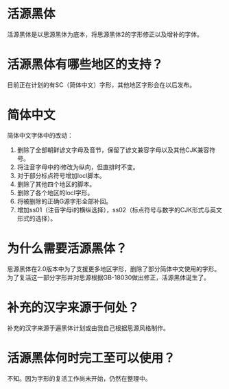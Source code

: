 # 活源黑体
活源黑体是以思源黑体为底本，将思源黑体2的字形修正以及增补的字体。
# 活源黑体有哪些地区的支持？
目前正在计划的有SC（简体中文）字形，其他地区字形会在以后发布。
# 简体中文
简体中文字体中的改动：

1. 删除了全部朝鲜谚文字母及音节，保留了谚文兼容字母以及其他CJK兼容符号。
2. 将注音字母中的i修改为纵向，但直排时不变。
3. 对于部分标点符号增加locl脚本。
4. 删除了其他四个地区的脚本。
5. 删除了各个地区的locl字形。
6. 将被删除的正确G源字形全部补回。
7. 增加ss01（注音字母i的横纵选择），ss02（标点符号与数字的CJK形式与英文形式的选择）。

# 为什么需要活源黑体？
思源黑体在2.0版本中为了支援更多地区字形，删除了部分简体中文使用的字形。为了复活这一部分字形并对思源根据GB-18030做出修正，活源黑体诞生了。
# 补充的汉字来源于何处？
补充的汉字来源于遍黑体计划或由我自己根据思源风格制作。
# 活源黑体何时完工至可以使用？
不知。因为字形的复活工作尚未开始，仍然在整理中。
